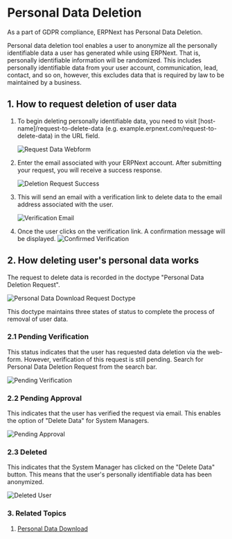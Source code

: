 <!--add breadcrumbs-->

# Personal Data Deletion

As a part of GDPR compliance, ERPNext has Personal Data Deletion.

Personal data deletion tool enables a user to anonymize all the personally identifiable data a user has generated while using ERPNext. That is, personally identifiable information will be randomized. This includes personally identifiable data from your user account, communication, lead, contact, and so on, however, this excludes data that is required by law to be maintained by a business.

## 1. How to request deletion of user data

1. To begin deleting personally identifiable data, you need to visit [host-name]/request-to-delete-data (e.g. example.erpnext.com/request-to-delete-data) in the URL field.

    <img class="screenshot" alt="Request Data Webform" src="{{docs_base_url}}/assets/img/setup/personal-data-deletion-request/request-to-delete-data-webform.png">

2. Enter the email associated with your ERPNext account. After submitting your request, you will receive a success response.

    <img class="screenshot" alt="Deletion Request Success" src="{{docs_base_url}}/assets/img/setup/personal-data-deletion-request/deletion-request-success.png">

3. This will send an email with a verification link to delete data to the email address associated with the user.

    <img class="screenshot" alt="Verification Email" src="{{docs_base_url}}/assets/img/setup/personal-data-deletion-request/verification-email.png">

4. Once the user clicks on the verification link. A confirmation message will be displayed.
    <img class="screenshot" alt="Confirmed Verification" src="{{docs_base_url}}/assets/img/setup/personal-data-deletion-request/confirmed-verification.png">

## 2. How deleting user's personal data works

The request to delete data is recorded in the doctype "Personal Data Deletion Request".

<img class="screenshot" alt="Personal Data Download Request Doctype" src="{{docs_base_url}}/assets/img/setup/personal-data-deletion-request/personal-data-deletion-request-doctype.png">

This doctype maintains three states of status to complete the process of removal of user data.

### 2.1 Pending Verification
This status indicates that the user has requested data deletion via the web-form. However, verification of this request is still pending. Search for Personal Data Deletion Request from the search bar.

<img class="screenshot" alt="Pending Verification" src="{{docs_base_url}}/assets/img/setup/personal-data-deletion-request/pending-verification.png">

### 2.2 Pending Approval
This indicates that the user has verified the request via email. This enables the option of "Delete Data" for System Managers.

<img class="screenshot" alt="Pending Approval" src="{{docs_base_url}}/assets/img/setup/personal-data-deletion-request/pending-approval.png">

### 2.3 Deleted
This indicates that the System Manager has clicked on the "Delete Data" button. This means that the user's personally identifiable data has been anonymized.

<img class="screenshot" alt="Deleted User" src="{{docs_base_url}}/assets/img/setup/personal-data-deletion-request/deleted-user.png">

### 3. Related Topics
1. [Personal Data Download](/docs/user/manual/en/setting-up/personal-data-download)

